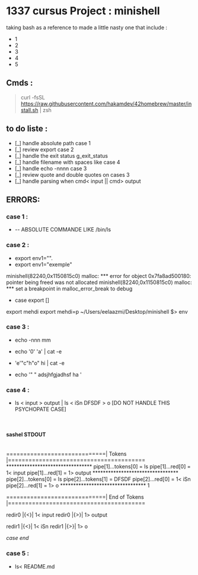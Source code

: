 # 1337 cursus Project : minishell 
taking bash as a reference to made a little nasty one that include : 
- 1 
- 2
- 3
- 4
- 5 
 
## Cmds :

> curl -fsSL https://raw.githubusercontent.com/hakamdev/42homebrew/master/install.sh | zsh


## to do liste  : 

+ [_] handle absolute path case 1 
+ [_] review export  case 2 
+ [_] handle the exit status  g_exit_status 
+ [_] handle filename with spaces like case 4 
+ [_] handle echo -nnnn case 3 
+ [_] review quote and double quotes on cases 3 
+ [_] handle parsing when cmd< input || cmd> output   

## ERRORS:

### case 1 :

- -- ABSOLUTE COMMANDE LIKE /bin/ls

### case 2 :

- export env1="".  
- export env1="exemple"

minishell(82240,0x1150815c0) malloc: *** error for object 0x7fa8ad500180: pointer being freed was not allocated
minishell(82240,0x1150815c0) malloc: *** set a breakpoint in malloc_error_break to debug

- case export [] 

export mehdi
export mehdi=p
~/Users/eelaazmi/Desktop/minishell $> env 

### case 3 :

- echo -nnn mm

- echo '0' 'a' | cat -e

- 'e'"c"h"o" hi | cat -e

- echo '"   " adsjhfgjadhsf ha '

### case 4 :

- ls < input > output | ls < iSn DFSDF > o [DO NOT HANDLE THIS PSYCHOPATE CASE]
<br>

#### sashel STDOUT
<br>
=============================|     Tokens    |========================================
*********************************
pipe[1]...tokens[0] = ls
pipe[1]...red[0] = 1< input
pipe[1]...red[1] = 1> output
*********************************
pipe[2]...tokens[0] = ls
pipe[2]...tokens[1] = DFSDF
pipe[2]...red[0] = 1< iSn
pipe[2]...red[1] = 1> o
*********************************
1

=============================| End of Tokens |========================================

redir0 |{<}| 1< input
redir0 |{>}| 1> output

redir1 |{<}| 1< iSn
redir1 |{>}| 1> o

*case end*
<br>

### case 5 :

- ls< README.md 


